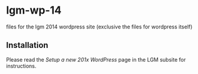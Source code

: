 lgm-wp-14
=========

files for the lgm 2014 wordpress site (exclusive the files for wordpress itself)

## Installation

Please read the _Setup a new 201x WordPress_ page in the LGM subsite for instructions.
